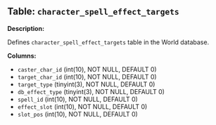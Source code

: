 ## Table: `character_spell_effect_targets`

**Description:**

Defines `character_spell_effect_targets` table in the World database.

**Columns:**
- `caster_char_id` (int(10), NOT NULL, DEFAULT 0)
- `target_char_id` (int(10), NOT NULL, DEFAULT 0)
- `target_type` (tinyint(3), NOT NULL, DEFAULT 0)
- `db_effect_type` (tinyint(3), NOT NULL, DEFAULT 0)
- `spell_id` (int(10), NOT NULL, DEFAULT 0)
- `effect_slot` (int(10), NOT NULL, DEFAULT 0)
- `slot_pos` (int(10), NOT NULL, DEFAULT 0)